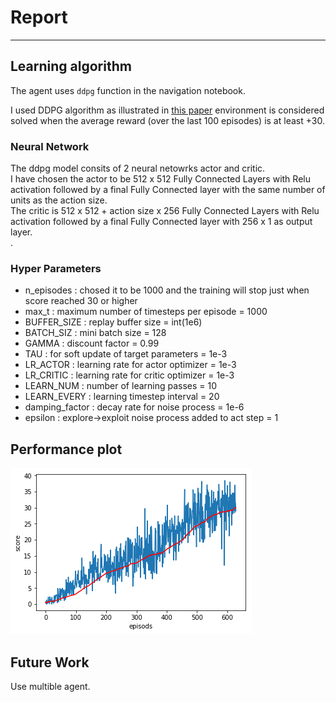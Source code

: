 # Report
---


## Learning algorithm

The agent uses `ddpg` function in the navigation notebook. 

I used DDPG algorithm as illustrated in [this paper](https://arxiv.org/pdf/1509.02971.pdf) environment is considered solved when the average reward (over the last 100 episodes) is at least +30.


### Neural Network
The ddpg model consits of 2 neural netowrks actor and critic.<br /> 
I have chosen the actor to be 512 x 512 Fully Connected Layers with Relu activation followed by a final Fully Connected layer 
with the same number of units as the action size.<br /> 
The critic is 512 x 512 + action size x 256 Fully Connected Layers with Relu activation followed by a final Fully Connected layer 
with 256 x 1 as output layer.<br />. 




### Hyper Parameters  

- n_episodes : chosed it to be 1000 and the training will stop just when score reached 30 or higher 
- max_t : maximum number of timesteps per episode = 1000
- BUFFER_SIZE : replay buffer size = int(1e6)
- BATCH_SIZ : mini batch size = 128
- GAMMA : discount factor = 0.99
- TAU : for soft update of target parameters = 1e-3 
- LR_ACTOR : learning rate for actor optimizer = 1e-3
- LR_CRITIC : learning rate for critic optimizer = 1e-3
- LEARN_NUM  : number of learning passes = 10 
- LEARN_EVERY : learning timestep interval = 20
- damping_factor  :  decay rate for noise process = 1e-6
- epsilon  :  explore->exploit noise process added to act step = 1



## Performance plot

![Reward Plot](https://github.com/helmogey/deep_reinforcment_learning_continuous-control/blob/master/plot.png?raw=true)


## Future Work
Use multible agent. 









